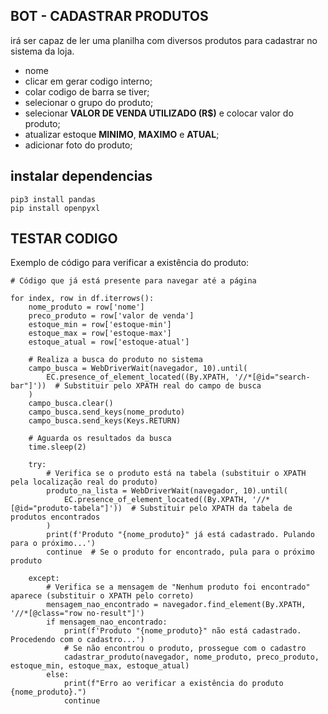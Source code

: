 ## BOT - CADASTRAR PRODUTOS  

irá ser capaz de ler uma planilha com diversos produtos para cadastrar no sistema da loja.  
  
* nome  
* clicar em gerar codigo interno;  
* colar codigo de barra se tiver;  
* selecionar o grupo do produto;  
* selecionar **VALOR DE VENDA UTILIZADO (R$)** e colocar valor do produto;  
* atualizar estoque **MINIMO**, **MAXIMO** e **ATUAL**;  
* adicionar foto do produto;  

## instalar dependencias

```
pip3 install pandas
pip install openpyxl

```
## TESTAR CODIGO  
Exemplo de código para verificar a existência do produto: 

```
# Código que já está presente para navegar até a página

for index, row in df.iterrows():
    nome_produto = row['nome']
    preco_produto = row['valor de venda']
    estoque_min = row['estoque-min']
    estoque_max = row['estoque-max']
    estoque_atual = row['estoque-atual']

    # Realiza a busca do produto no sistema
    campo_busca = WebDriverWait(navegador, 10).until(
        EC.presence_of_element_located((By.XPATH, '//*[@id="search-bar"]'))  # Substituir pelo XPATH real do campo de busca
    )
    campo_busca.clear()
    campo_busca.send_keys(nome_produto)
    campo_busca.send_keys(Keys.RETURN)

    # Aguarda os resultados da busca
    time.sleep(2)

    try:
        # Verifica se o produto está na tabela (substituir o XPATH pela localização real do produto)
        produto_na_lista = WebDriverWait(navegador, 10).until(
            EC.presence_of_element_located((By.XPATH, '//*[@id="produto-tabela"]'))  # Substituir pelo XPATH da tabela de produtos encontrados
        )
        print(f'Produto "{nome_produto}" já está cadastrado. Pulando para o próximo...')
        continue  # Se o produto for encontrado, pula para o próximo produto

    except:
        # Verifica se a mensagem de "Nenhum produto foi encontrado" aparece (substituir o XPATH pelo correto)
        mensagem_nao_encontrado = navegador.find_element(By.XPATH, '//*[@class="row no-result"]')
        if mensagem_nao_encontrado:
            print(f'Produto "{nome_produto}" não está cadastrado. Procedendo com o cadastro...')
            # Se não encontrou o produto, prossegue com o cadastro
            cadastrar_produto(navegador, nome_produto, preco_produto, estoque_min, estoque_max, estoque_atual)
        else:
            print(f"Erro ao verificar a existência do produto {nome_produto}.")
            continue

```


